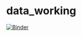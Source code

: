 # data_working

[![Binder](https://mybinder.org/badge_logo.svg)](https://mybinder.org/v2/gh/saimalleshk/data_working/main?labpath=Notebook.ipynb)
